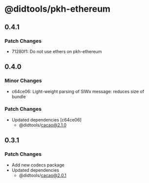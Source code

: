 # @didtools/pkh-ethereum

## 0.4.1

### Patch Changes

- 71280f1: Do not use ethers on pkh-ethereum

## 0.4.0

### Minor Changes

- c64ce06: Light-weight parsing of SIWx message: reduces size of bundle

### Patch Changes

- Updated dependencies [c64ce06]
  - @didtools/cacao@2.1.0

## 0.3.1

### Patch Changes

- Add new codecs package
- Updated dependencies
  - @didtools/cacao@2.0.1
